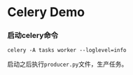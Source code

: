 # Celery Demo
### 启动celery命令
```shell
celery -A tasks worker --loglevel=info
```
启动之后执行`producer.py`文件，生产任务。